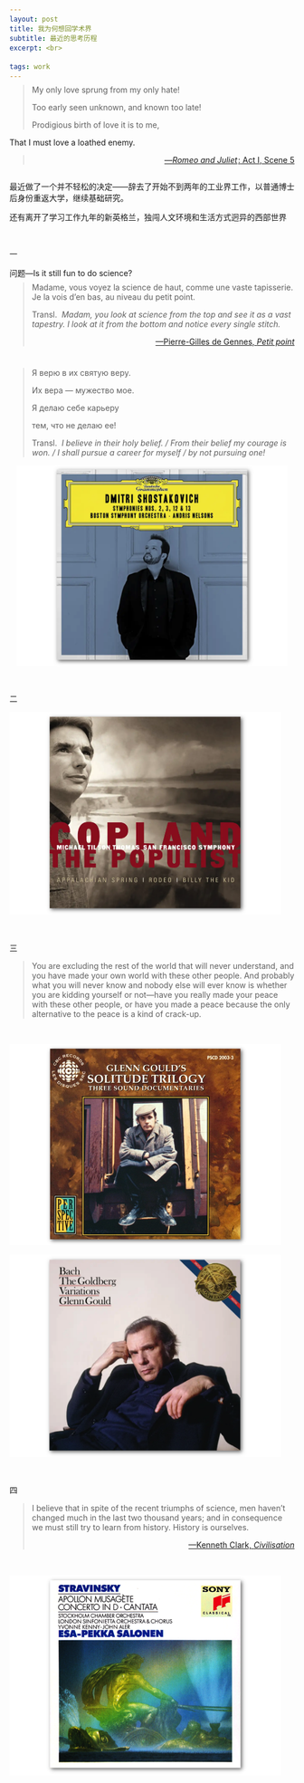 ```yaml
---
layout: post
title: 我为何想回学术界
subtitle: 最近的思考历程
excerpt: <br>

tags: work
---
```

><p class="poem" style="margin-top: -0.5em">
>My only love sprung from my only hate! </p>
><p class="poem">
>Too early seen unknown, and known too late! 
><p class="poem">
>Prodigious birth of love it is to me, </p>
><p class="poem-last">
That I must love a loathed enemy. </p>
><p align="right" class="quote-ttl"> 
><a href="https://en.wikisource.org/wiki/Romeo_and_Juliet_(1917)_Yale/Text/Act_I">—<i>Romeo and Juliet</i><span style="margin-left:0.1em">:</span> Act I, Scene 5</a> </p>

<p style="margin-bottom:2em"> </p>

最近做了一个并不轻松的决定——辞去了开始不到两年的工业界工作，以普通博士后身份重返大学，继续基础研究。

还有离开了学习工作九年的新英格兰，独闯人文环境和生活方式迥异的西部世界

<br>


<p class="ttl"> 一 </p>


问题—Is it still fun to do science?

> <p class="quote" style="margin-top:-0.5em">
> Madame, vous voyez la science de haut, comme une vaste tapisserie. Je la vois d’en bas, au niveau du petit point.</p> 
>
> <p class="quote-transl"> 
> Transl.&nbsp; <i> Madam, you look at science from the top and see it as a vast tapestry. I look at it from the bottom and notice every single stitch. </i> </p>
><p align="right" class="quote-ttl"> <a href="https://archive.org/details/petitpoint0000genn/page/7/mode/2up"> —Pierre-Gilles de Gennes, <nobr> <i>Petit point</i> </nobr> </a> </p>


<br>


><p class="poem-ns" style="margin-top:-0.5em">
>Я верю в их святую веру. </p>
><p class="poem-ns">
>Их вера — мужество мое. </p>
><p class="poem-ns">
>Я делаю себе карьеру </p>
><p class="poem-last">
>тем, что не делаю ее!</p>
>
> <p class="quote-transl">
> Transl.&nbsp; <i>I believe in their holy belief. / From their belief my courage is won. / I shall pursue a career for myself / by not pursuing one! </i> </p>

<p style="text-align:center; color:grey; font-family: Noto Sans; font-size:0.87em">
<a href="https://www.youtube.com/watch?v=calemtvodLw&list=OLAK5uy_kQ1vMccLzLlL2b2OZ4smPEzK-IJUmQVNA&index=15&t=580s"> <img src="/assets/img/albums/nelsons-shostakovich13.png" width="480"> </a> 
</p>

<br>


<p class="ttl"> 二 </p>

<p class="alb">
<a href="https://www.youtube.com/watch?v=XiMI0c41ycM&list=OLAK5uy_n8t9nTdBqatT-J9YEFmowe91wjeksT-Ps&index=2&t=1129s"> <img src="/assets/img/albums/tilson-thomas-copland-appalachian.png" width="480"> </a>
</p>

<br>


<p class="ttl"> 三 </p>

> <p class="quote">
> You are excluding the rest of the world that will never understand, and you have made your own world with these other people. And probably what you will never know and nobody else will ever know is whether you are kidding yourself or not—have you really made your peace with these other people, or have you made a peace because the only alternative to the peace is a kind of crack-up. </p>


<br>

<p class="alb">
<a href="https://youtu.be/Tsux27kMwjc?si=9yaMuVbJSCnjl3MN&t=1337s">
<img src="/assets/img/albums/gould-solitude.png" width="480"> </a> 
</p>


<p class="alb">
<a href="https://www.youtube.com/watch?v=E0Ytqf2zXWc&list=OLAK5uy_loP8ByqcmsH-7hLj9q2cXnEcB1Y19gHo4&index=26">
<img src="/assets/img/albums/gould-goldberg81.png" width="480"> </a> 
</p>





<br>


<p class="ttl"> 四 </p>

> <p class="quote">
> I believe that in spite of the recent triumphs of science, men haven’t changed much in the last two thousand years; and in consequence we must still try to learn from history. History is ourselves. </p>
><p align="right" class="quote"> 
>	<a href="https://youtu.be/Mt-vqdgvsoo?si=qBnprXmCylsBLdIm&t=35"> —Kenneth Clark,  <i>Civilisation</i> </a> </p>

<br>

<p class="alb">
<a href="https://www.youtube.com/watch?v=ajMWZjKovE0&list=OLAK5uy_k6SLP9aSQCU2K4tb2v73C5dRdw0zRgKtY&index=121">
<img src="/assets/img/albums/salonen-stravinsky-apollo.png" width="480"> </a> 
</p>


<br>







